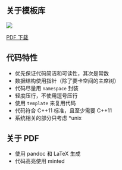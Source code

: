 ## 关于模板库

![](https://github.com/F0RE1GNERS/template/workflows/build/badge.svg)

[PDF 下载](https://F0RE1GNERS.github.io/template/template.pdf)

## 代码特性

+ 优先保证代码简洁和可读性，其次是常数
+ 数据结构使用指针（除了要卡空间的主席树）
+ 代码尽量用 `namespace` 封装
+ 轻度压行，不使用逗号压行
+ 使用 `template` 来复用代码
+ 代码符合 C++11 标准，且至少需要 C++11
+ 系统相关的部分只考虑 *unix


## 关于 PDF

+ 使用 pandoc 和 LaTeX 生成
+ 代码高亮使用 minted
